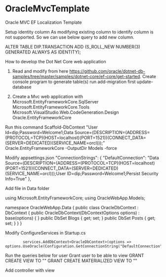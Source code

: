 # OracleMvcTemplate
Oracle MVC EF Localization Template

Setup identity column
As modifying existing column to identify column is not supported. So we can use below query to add new column.

ALTER TABLE DIP.TRANSACTION ADD (S_ROLL_NEW NUMBER(3) GENERATED ALWAYS AS IDENTITY);

How to develop the Dot Net Core web application
1. Read and modify from here https://github.com/oracle/dotnet-db-samples/tree/master/samples/dotnet-core/ef-core/get-started. Create console program to generate table(s)
run add-migration first
update-database

2. Create a Mvc web application with
Microsoft.EntityFrameworkCore.SqlServer
Microsoft.EntityFrameworkCore.Tools
Microsoft.VisualStudio.Web.CodeGeneration.Design
Oracle.EntityFrameworkCore

Run this command
Scaffold-DbContext "User Id=dip;Password=Welcome1;Data Source=(DESCRIPTION=(ADDRESS=(PROTOCOL=TCP)(HOST=localhost)(PORT=1521))(CONNECT_DATA=(SERVER=DEDICATED)(SERVICE_NAME=orcl)));" Oracle.EntityFrameworkCore -OutputDir Models -force

Modify appsettings.json
  "ConnectionStrings": {
    "DefaultConnection": "Data Source=(DESCRIPTION=(ADDRESS=(PROTOCOL=TCP)(HOST=localhost)(PORT=1521))(CONNECT_DATA=(SERVER=DEDICATED)(SERVICE_NAME=orcl)));User ID=dip;Password=Welcome1;Persist Security Info=True"
  },

Add file in Data folder

using Microsoft.EntityFrameworkCore;
using OracleWebApp.Models;

namespace OracleWebApp.Data
{
    public class OracleDbContext : DbContext
    {
        public OracleDbContext(DbContextOptions<OracleDbContext> options)
          : base(options)
        {
        }
        public DbSet<Blog> Blogs { get; set; }
        public DbSet<Post> Posts { get; set; }
    }
}

Modify ConfigureServices in Startup.cs

            services.AddDbContext<OracleDbContext>(options => options.UseOracle(Configuration.GetConnectionString("DefaultConnection")));

Run the queries below for user
Grant user to be able to view
GRANT CREATE VIEW TO "<Oracle User>"
GRANT CREATE MATERIALIZED VIEW TO "<Oracle User>"

Add controller with view


